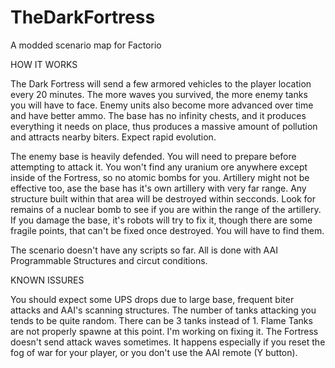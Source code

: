 # TheDarkFortress
A modded scenario map for Factorio


HOW IT WORKS

The Dark Fortress will send a few armored vehicles to the player location every 20 minutes. The more waves you survived, the more enemy tanks you will have to face. Enemy units also become more advanced over time and have better ammo. The base has no infinity chests, and it produces everything it needs on place, thus produces a massive amount of pollution and attracts nearby biters. Expect rapid evolution.

The enemy base is heavily defended. You will need to prepare before attempting to attack it. You won't find any uranium ore anywhere except inside of the Fortress, so no atomic bombs for you. Artillery might not be effective too, ase the base has it's own artillery with very far range. Any structure built within that area will be destroyed within secconds. Look for remains of a nuclear bomb to see if you are within the range of the artillery. If you damage the base, it's robots will try to fix it, though there are some fragile points, that can't be fixed once destroyed. You will have to find them.

The scenario doesn't have any scripts so far. All is done with AAI Programmable Structures and circut conditions.

KNOWN ISSURES

You should expect some UPS drops due to large base, frequent biter attacks and AAI's scanning structures.
The number of tanks attacking you tends to be quite random. There can be 3 tanks instead of 1.
Flame Tanks are not properly spawne at this point. I'm working on fixing it.
The Fortress doesn't send attack waves sometimes. It happens especially if you reset the fog of war for your player, or you don't use the AAI remote (Y button).
